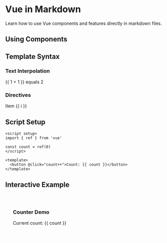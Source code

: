 # Vue in Markdown

<BackToAdmin />

Learn how to use Vue components and features directly in markdown files.

## Using Components

<Feature 
  icon="⚡"
  title="Vue Components"
  details="Use Vue components directly in your markdown content."
/>

## Template Syntax

### Text Interpolation
{{ 1 + 1 }} equals 2

### Directives
<div v-for="i in 3" :key="i">Item {{ i }}</div>

## Script Setup

```vue
<script setup>
import { ref } from 'vue'

const count = ref(0)
</script>

<template>
  <button @click="count++">Count: {{ count }}</button>
</template>
```

## Interactive Example

<div class="demo-component">
  <h3>Counter Demo</h3>
  <p>Current count: {{ count }}</p>
  <button @click="count++">Increment</button>
  <button @click="count--">Decrement</button>
</div>

<script setup>
import { ref } from 'vue'

const count = ref(0)
</script>

<style>
.demo-component {
  padding: 1.5rem;
  border-radius: 0.5rem;
  background: var(--vp-c-bg-soft);
  margin: 1rem 0;
}

.demo-component button {
  margin: 0.5rem;
  padding: 0.5rem 1rem;
  border-radius: 0.25rem;
  background: var(--vp-c-brand);
  color: white;
  border: none;
  cursor: pointer;
}

.demo-component button:hover {
  opacity: 0.9;
}
</style>